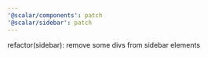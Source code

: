 ```yaml
---
'@scalar/components': patch
'@scalar/sidebar': patch
---
```


refactor(sidebar): remove some divs from sidebar elements
